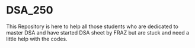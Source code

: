 # DSA_250
This Repository is here to help all those students who are dedicated to master DSA and have started DSA sheet by FRAZ but are stuck and need a little help with the codes.

